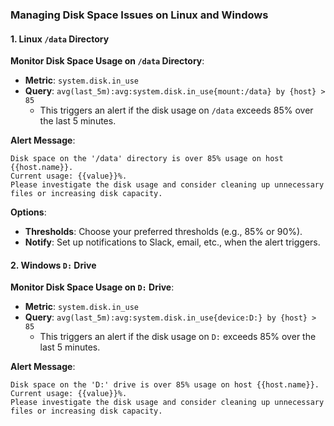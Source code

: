 ### **Managing Disk Space Issues on Linux and Windows**

#### 1. **Linux `/data` Directory**

**Monitor Disk Space Usage on `/data` Directory**:
- **Metric**: `system.disk.in_use`
- **Query**: `avg(last_5m):avg:system.disk.in_use{mount:/data} by {host} > 85`
  - This triggers an alert if the disk usage on `/data` exceeds 85% over the last 5 minutes.

**Alert Message**:
```text
Disk space on the '/data' directory is over 85% usage on host {{host.name}}.
Current usage: {{value}}%. 
Please investigate the disk usage and consider cleaning up unnecessary files or increasing disk capacity.
```

**Options**:
- **Thresholds**: Choose your preferred thresholds (e.g., 85% or 90%).
- **Notify**: Set up notifications to Slack, email, etc., when the alert triggers.

#### 2. **Windows `D:` Drive**

**Monitor Disk Space Usage on `D:` Drive**:
- **Metric**: `system.disk.in_use`
- **Query**: `avg(last_5m):avg:system.disk.in_use{device:D:} by {host} > 85`
  - This triggers an alert if the disk usage on `D:` exceeds 85% over the last 5 minutes.

**Alert Message**:
```text
Disk space on the 'D:' drive is over 85% usage on host {{host.name}}.
Current usage: {{value}}%. 
Please investigate the disk usage and consider cleaning up unnecessary files or increasing disk capacity.
```

